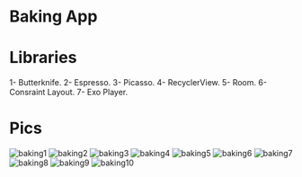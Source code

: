 # Baking App

# Libraries
1- Butterknife.
2- Espresso.
3- Picasso.
4- RecyclerView.
5- Room.
6- Consraint Layout.
7- Exo Player.

# Pics
![baking1](https://user-images.githubusercontent.com/20417885/48444895-eb65d000-e79d-11e8-928b-aa389560109c.png)
![baking2](https://user-images.githubusercontent.com/20417885/48444896-ebfe6680-e79d-11e8-832d-8c5c88988507.png)
![baking3](https://user-images.githubusercontent.com/20417885/48444897-ebfe6680-e79d-11e8-94e6-0119253a8e1e.png)
![baking4](https://user-images.githubusercontent.com/20417885/48444899-ebfe6680-e79d-11e8-8c3a-895a72a5fae5.png)
![baking5](https://user-images.githubusercontent.com/20417885/48444901-ec96fd00-e79d-11e8-977a-5cd6d26c37af.png)
![baking6](https://user-images.githubusercontent.com/20417885/48444902-ec96fd00-e79d-11e8-9229-f0e58945e39f.png)
![baking7](https://user-images.githubusercontent.com/20417885/48444903-ed2f9380-e79d-11e8-9654-1a7a7cfd5e56.png)
![baking8](https://user-images.githubusercontent.com/20417885/48444904-edc82a00-e79d-11e8-8cb9-cb088b907965.png)
![baking9](https://user-images.githubusercontent.com/20417885/48444905-eef95700-e79d-11e8-8849-508b9f18d0ef.png)
![baking10](https://user-images.githubusercontent.com/20417885/48444916-f1f44780-e79d-11e8-8c21-2f12604a40ec.png)

